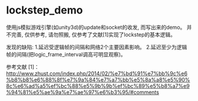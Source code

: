 # lockstep_demo
使用js模拟游戏引擎(如unity3d)的update和socket的收发, 而写出来的demo。
并不完善, 仅供参考, 请勿照搬, 仅参考了文献[1]实现了lockstep的基本逻辑。

发现的缺陷: 
    1.延迟受逻辑帧的间隔和网络2个主要因素影响。
    2.延迟至少为逻辑帧的间隔(把logic_frame_interval调高可明显观察)。


参考文献
[1]：http://www.zhust.com/index.php/2014/02/%e7%bd%91%e7%bb%9c%e6%b8%b8%e6%88%8f%e7%9a%84%e7%a7%bb%e5%8a%a8%e5%90%8c%e6%ad%a5%ef%bc%88%e5%9b%9b%ef%bc%89%e5%b8%a7%e9%94%81%e5%ae%9a%e7%ae%97%e6%b3%95/#comments
